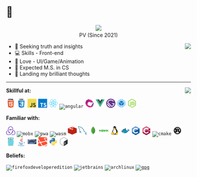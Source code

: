 # 🍐

<p align="center">
  <a href="https://count.getloli.com"><img src="https://count.getloli.com/get/@satouriko?theme=gelbooru" /></a>
  <br />
  PV (Since 2021)
</p>

<a href="https://sourcerer.io/satouriko"><img align="right" src="https://github-readme-stats.vercel.app/api?username=satouriko&show_icons=true" /></a>

- 🌙 Seeking truth and insights
- 💻 Skills - Front-end
- 🎀 Love - UI/Game/Animation
- 🎐 Expected M.S. in CS
- 💓 Landing my brilliant thoughts

---

<img align="right" src="https://x.cow.moe/leetcode-progress/?username=momocow" />

**Skillful at:**

<code><img src="https://raw.githubusercontent.com/devicons/devicon/master/icons/html5/html5-original-wordmark.svg" alt="html5" height="25"/></code>
<code><img src="https://raw.githubusercontent.com/devicons/devicon/master/icons/css3/css3-original-wordmark.svg" alt="css3" height="25"/></code>
<code><img src="https://raw.githubusercontent.com/devicons/devicon/master/icons/javascript/javascript-original.svg" alt="javascript" height="25"/></code>
<code><img src="https://raw.githubusercontent.com/devicons/devicon/master/icons/typescript/typescript-original.svg" alt="typescript" height="25"/></code>
<code><img src="https://raw.githubusercontent.com/devicons/devicon/master/icons/react/react-original.svg" alt="react" height="25"/></code>
<code><img src="https://angular.io/assets/images/logos/angular/angular.svg" alt="angular" height="25"/></code>
<code><img src="https://raw.githubusercontent.com/ReactiveX/rxjs/master/resources/CI-CD/logo/svg/RxJs_Logo_Basic.svg" alt="rxjs" height="25"/></code>
<code><img src="https://raw.githubusercontent.com/devicons/devicon/master/icons/vuejs/vuejs-original.svg" alt="vue" height="25"/></code>
<code><img src="https://raw.githubusercontent.com/devicons/devicon/master/icons/gatsby/gatsby-original.svg" alt="gatsby" height="25"/></code>
<code><img src="https://raw.githubusercontent.com/devicons/devicon/master/icons/webpack/webpack-original.svg" alt="webpack" height="25"/></code>
<code><img src="https://raw.githubusercontent.com/devicons/devicon/master/icons/nodejs/nodejs-original.svg" alt="nodejs" height="25"/></code>

**Familiar with:** 

<code><img src="https://raw.githubusercontent.com/devicons/devicon/master/icons/redux/redux-original.svg" alt="redux" height="25"/></code>
<code><img src="https://mobx.js.org/assets/mobx.png" alt="mobx" height="25"/></code>
<code><img src="https://raw.githubusercontent.com/webmaxru/progressive-web-apps-logo/master/pwalogo.svg" alt="pwa" height="25"/></code>
<code><img src="https://upload.wikimedia.org/wikipedia/commons/1/1f/WebAssembly_Logo.svg" alt="wasm" height="25"/></code>
<code><img src="https://raw.githubusercontent.com/devicons/devicon/master/icons/redis/redis-original.svg" alt="redis" height="25"/></code>
<code><img src="https://raw.githubusercontent.com/devicons/devicon/master/icons/mysql/mysql-original.svg" alt="mysql" height="25"/></code>
<code><img src="https://raw.githubusercontent.com/devicons/devicon/master/icons/mongodb/mongodb-original.svg" alt="mongodb" height="25"/></code>
<code><img src="https://raw.githubusercontent.com/devicons/devicon/master/icons/nginx/nginx-original.svg" alt="nginx" height="25"/></code>
<code><img src="https://raw.githubusercontent.com/devicons/devicon/master/icons/linux/linux-original.svg" alt="linux" height="25"/></code>
<code><img src="https://raw.githubusercontent.com/devicons/devicon/master/icons/docker/docker-original.svg" alt="docker" height="25"/></code>
<code><img src="https://raw.githubusercontent.com/devicons/devicon/master/icons/c/c-original.svg" alt="c" height="25"/></code>
<code><img src="https://raw.githubusercontent.com/devicons/devicon/master/icons/cplusplus/cplusplus-original.svg" alt="cplusplus" height="25"/></code>
<code><img src="https://upload.wikimedia.org/wikipedia/commons/1/13/Cmake.svg" alt="cmake" height="25"/></code>
<code><img src="https://raw.githubusercontent.com/devicons/devicon/master/icons/rust/rust-plain.svg" alt="rust" height="25"/></code>
<code><img src="https://raw.githubusercontent.com/devicons/devicon/master/icons/go/go-original.svg" alt="go" height="25"/></code>
<code><img src="https://raw.githubusercontent.com/devicons/devicon/master/icons/java/java-original.svg" alt="java" height="25"/></code>
<code><img src="https://raw.githubusercontent.com/devicons/devicon/master/icons/php/php-original.svg" alt="php" height="25"/></code>
<code><img src="https://raw.githubusercontent.com/devicons/devicon/master/icons/laravel/laravel-plain.svg" alt="laravel" height="25"/></code>
<code><img src="https://raw.githubusercontent.com/devicons/devicon/master/icons/python/python-original.svg" alt="python" height="25"/></code>
<code><img src="https://raw.githubusercontent.com/devicons/devicon/master/icons/bash/bash-original.svg" alt="bash" height="25"/></code>

**Beliefs:**

<code><img src="https://design.firefox.com/product-identity/firefox-developer-edition/firefox-logo-developer-edition.svg" alt="firefoxdeveloperedition" height="25" /></code>
<code><img src="https://www.jetbrains.com/company/brand/img/logo1.svg" alt="jetbrains" height="25" /></code>
<code><img src="https://upload.wikimedia.org/wikipedia/commons/a/a5/Archlinux-icon-crystal-64.svg" alt="archlinux" height="25" /></code>
<code><a href="https://github.com/satouriko/satouriko/blob/master/pgp.asc"><img src="https://upload.wikimedia.org/wikipedia/commons/a/a3/GnuPG-Logo.svg" alt="gpg" height="25" /></a></code>
